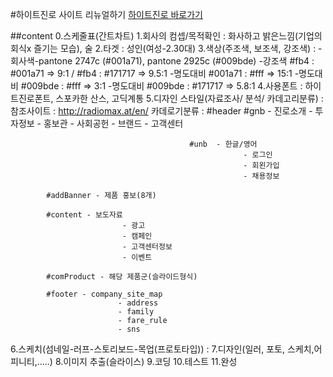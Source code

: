 #하이트진로 사이트 리뉴얼하기
[하이트진로 바로가기](http://www.hitejinro.com/main.asp)

##content
0.스케줄표(간트차트)
1.회사의 컴셉/목적확인 : 화사하고 밝은느낌(기업의 회식x 즐기는 모습), 술
2.타겟 : 성인(여성-2.30대)
3.색상(주조색, 보조색, 강조색) : 
	-회사색-pantone 2747c (#001a71), pantone 2925c (#009bde)
	-강조색 #fb4 : #001a71 => 9:1 / #fb4 : #171717 => 9.5:1
	-명도대비 #001a71 : #fff => 15:1
	-명도대비 #009bde : #fff => 3:1
	-명도대비 #009bde : #171717 => 5.8:1
4.사용폰트 : 하이트진로폰트, 스포카한 산스, 고딕계통
5.디자인 스타일(자료조사/ 분석/ 카데고리분류) : 
	참조사이트 : http://radiomax.at/en/
	카데로기분류 : 
				#header				#gnb  - 진로소개
														- 투자정보
														- 홍보관
														- 사회공헌
														- 브랜드
														- 고객센터
											
											#unb  - 한글/영어
														- 로그인
														- 회왼가입
														- 채용정보
			
			#addBanner - 제품 홍보(8개)

			#content - 보도자료
							 - 광고
							 - 캠페인
							 - 고객센터정보
							 - 이벤트

			#comProduct - 해당 제품군(슬라이드형식)

			#footer - company_site_map
							- address
							- family
							- fare_rule
							- sns



6.스케치(섬네일-러프-스토리보드-목업(프로토타입)) : 
7.디자인(일러, 포토, 스케치,어피니티,.....)
8.이미지 추출(슬라이스)
9.코딩
10.테스트
11.완성

